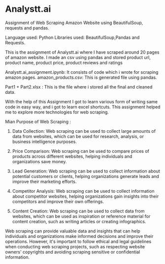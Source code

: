 # Analystt.ai
Assignment of Web Scraping Amazon Website using BeautifulSoup, requests and pandas.

Language used: Python
Libraries used: BeautifulSoup,Pandas and Requests.

This is the assignment of Analystt.ai where I have scraped around 20 pages of amazon website.
I made an csv using pandas and stored product url, product name, product price, product reviews and ratings

Analystt.ai_assignment.ipynb: It consists of code which i wrote for scraping amazon pages.
amazon_products.csv: This is generated file using pandas.

Part1 + Part2.xlsx : This is the file where i stored all the final and cleaned data.

With the help of this Assignment I got to learn various form of writing same code in easy way, and i got to learn excel shortcuts.
This assignment helped me to explore more technologies for web scraping. 

Mian Purpose of Web Scraping :

1. Data Collection: Web scraping can be used to collect large amounts of data from websites, which can be used for research, analysis, or business intelligence purposes.

2. Price Comparison: Web scraping can be used to compare prices of products across different websites, helping individuals and organizations save money.

3. Lead Generation: Web scraping can be used to collect information about potential customers or clients, helping organizations generate leads and improve their marketing efforts.

4. Competitor Analysis: Web scraping can be used to collect information about competitor websites, helping organizations gain insights into their competitors and improve their own offerings.

5. Content Creation: Web scraping can be used to collect data from websites, which can be used as inspiration or reference material for content creation, such as writing articles or creating infographics.



Web scraping can provide valuable data and insights that can help individuals and organizations make informed decisions and improve their operations. However, it's important to follow ethical and legal guidelines when conducting web scraping projects, such as respecting website owners' copyrights and avoiding scraping sensitive or confidential information.

